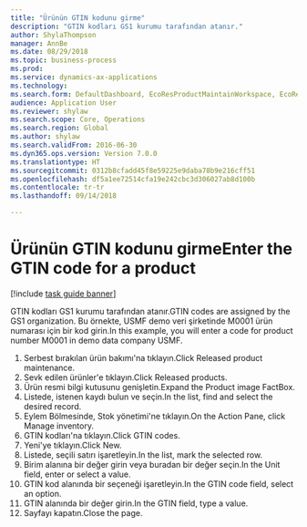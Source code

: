 ```yaml
--- 
title: "Ürünün GTIN kodunu girme"
description: "GTIN kodları GS1 kurumu tarafından atanır."
author: ShylaThompson
manager: AnnBe
ms.date: 08/29/2018
ms.topic: business-process
ms.prod: 
ms.service: dynamics-ax-applications
ms.technology: 
ms.search.form: DefaultDashboard, EcoResProductMaintainWorkspace, EcoResProductOpenCasesFormPart, EcoResProductDetailsExtended, InventItemGTIN, UnitOfMeasureLookup
audience: Application User
ms.reviewer: shylaw
ms.search.scope: Core, Operations
ms.search.region: Global
ms.author: shylaw
ms.search.validFrom: 2016-06-30
ms.dyn365.ops.version: Version 7.0.0
ms.translationtype: HT
ms.sourcegitcommit: 0312b8cfadd45f8e59225e9daba78b9e216cff51
ms.openlocfilehash: df5a1ee72514cfa19e242cbc3d306027ab8d100b
ms.contentlocale: tr-tr
ms.lasthandoff: 09/14/2018

---
```

# <a name="enter-the-gtin-code-for-a-product"></a><span data-ttu-id="d55ff-103">Ürünün GTIN kodunu girme</span><span class="sxs-lookup"><span data-stu-id="d55ff-103">Enter the GTIN code for a product</span></span>

[!include [task guide banner](../../includes/task-guide-banner.md)]

<span data-ttu-id="d55ff-104">GTIN kodları GS1 kurumu tarafından atanır.</span><span class="sxs-lookup"><span data-stu-id="d55ff-104">GTIN codes are assigned by the GS1 organization.</span></span> <span data-ttu-id="d55ff-105">Bu örnekte, USMF demo veri şirketinde M0001 ürün numarası için bir kod girin.</span><span class="sxs-lookup"><span data-stu-id="d55ff-105">In this example, you will enter a code for product number M0001 in demo data company USMF.</span></span>

1. <span data-ttu-id="d55ff-106">Serbest bırakılan ürün bakımı'na tıklayın.</span><span class="sxs-lookup"><span data-stu-id="d55ff-106">Click Released product maintenance.</span></span>
2. <span data-ttu-id="d55ff-107">Sevk edilen ürünler'e tıklayın.</span><span class="sxs-lookup"><span data-stu-id="d55ff-107">Click Released products.</span></span>
3. <span data-ttu-id="d55ff-108">Ürün resmi bilgi kutusunu genişletin.</span><span class="sxs-lookup"><span data-stu-id="d55ff-108">Expand the Product image FactBox.</span></span>
4. <span data-ttu-id="d55ff-109">Listede, istenen kaydı bulun ve seçin.</span><span class="sxs-lookup"><span data-stu-id="d55ff-109">In the list, find and select the desired record.</span></span>
5. <span data-ttu-id="d55ff-110">Eylem Bölmesinde, Stok yönetimi'ne tıklayın.</span><span class="sxs-lookup"><span data-stu-id="d55ff-110">On the Action Pane, click Manage inventory.</span></span>
6. <span data-ttu-id="d55ff-111">GTIN kodları'na tıklayın.</span><span class="sxs-lookup"><span data-stu-id="d55ff-111">Click GTIN codes.</span></span>
7. <span data-ttu-id="d55ff-112">Yeni'ye tıklayın.</span><span class="sxs-lookup"><span data-stu-id="d55ff-112">Click New.</span></span>
8. <span data-ttu-id="d55ff-113">Listede, seçili satırı işaretleyin.</span><span class="sxs-lookup"><span data-stu-id="d55ff-113">In the list, mark the selected row.</span></span>
9. <span data-ttu-id="d55ff-114">Birim alanına bir değer girin veya buradan bir değer seçin.</span><span class="sxs-lookup"><span data-stu-id="d55ff-114">In the Unit field, enter or select a value.</span></span>
10. <span data-ttu-id="d55ff-115">GTIN kod alanında bir seçeneği işaretleyin.</span><span class="sxs-lookup"><span data-stu-id="d55ff-115">In the GTIN code field, select an option.</span></span>
11. <span data-ttu-id="d55ff-116">GTIN alanında bir değer girin.</span><span class="sxs-lookup"><span data-stu-id="d55ff-116">In the GTIN field, type a value.</span></span>
12. <span data-ttu-id="d55ff-117">Sayfayı kapatın.</span><span class="sxs-lookup"><span data-stu-id="d55ff-117">Close the page.</span></span>


